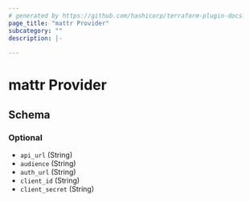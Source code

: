 ```yaml
---
# generated by https://github.com/hashicorp/terraform-plugin-docs
page_title: "mattr Provider"
subcategory: ""
description: |-
  
---
```


# mattr Provider





<!-- schema generated by tfplugindocs -->
## Schema

### Optional

- `api_url` (String)
- `audience` (String)
- `auth_url` (String)
- `client_id` (String)
- `client_secret` (String)
